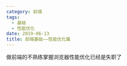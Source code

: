 ```yaml
---
category: 前端
tags:
  - 基础
  - 性能优化
date: 2019-06-13
title: 前端基础——性能优化篇
---
```


做前端的不熟练掌握浏览器性能优化已经是失职了

<!-- more -->

 